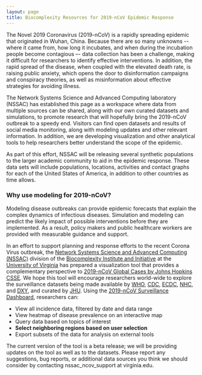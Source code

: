 ```yaml
---
layout: page
title: Biocomplexity Resources for 2019-nCoV Epidemic Response
---
```


The Novel 2019 Coronavirus (2019-nCoV) is a rapidly spreading epidemic that originated in Wuhan, China. Because there are so many unknowns -- where it came from, how long it incubates, and when during the incubation people become contagious –- data collection has been a challenge, making it difficult for researchers to identify effective interventions. In addition, the rapid spread of the disease, when coupled with the elevated death rate, is raising public anxiety, which opens the door to disinformation campaigns and conspiracy theories, as well as misinformation about effective strategies for avoiding illness.

The Network Systems Science and Advanced Computing laboratory (NSSAC) has established this page as a workspace where data from multiple sources can be shared, along with our own curated datasets and simulations, to promote research that will hopefully bring the 2019-nCoV outbreak to a speedy end. Visitors can find open datasets and results of social media monitoring, along with modeling updates and other relevant information. In addition, we are developing visualization and other analytical tools to help researchers better understand the scope of the epidemic.

As part of this effort, NSSAC will be releasing several synthetic populations to the larger academic community to aid in the epidemic response. These data sets will include populations, locations, activities and contact graphs for each of the United States of America, in addition to other countries as time allows.

### Why use modeling for 2019-nCoV?
Modeling disease outbreaks can provide epidemic forecasts that explain the complex dynamics of infectious diseases. Simulation and modeling can predict the likely impact of possible interventions before they are implemented. As a result, policy makers and public healthcare workers are provided with measurable guidance and support.


In an effort to support planning and response efforts to the recent Corona Virus outbreak,
the [Network Systems Science and Advanced Computing (NSSAC)](https://biocomplexity.virginia.edu/nssac)
division of the [Biocomplexity Institute and Initiative](https://biocomplexity.virginia.edu/) 
at the [University of Virginia](https://www.virginia.edu/) has prepared a visualization tool that provides a complementary perspective to 
[2019-nCoV Global Cases by Johns Hopkins CSSE](https://gisanddata.maps.arcgis.com/apps/opsdashboard/index.html#/bda7594740fd40299423467b48e9ecf6).
We hope this tool will encourage researchers world-wide to explore the surveillance datasets 
being made available by [WHO](https://www.who.int/emergencies/diseases/novel-coronavirus-2019/situation-reports/), [CDC](https://www.cdc.gov/coronavirus/2019-ncov/index.html), [ECDC](https://www.ecdc.europa.eu/en/geographical-distribution-2019-ncov-cases), [NHC](http://www.nhc.gov.cn/yjb/s3578/new_list.shtml), and [DXY](https://3g.dxy.cn/newh5/view/pneumonia), and curated by [JHU](https://systems.jhu.edu/research/public-health/ncov/). 
Using the [2019-nCoV Surveillance Dashboard](http://ncov.bii.virginia.edu/dashboard/), researchers can:
- View all incidence data, filtered by date and data range
- View heatmap of disease prevalence on an interactive map 
- Query data based on topics of interest 
- **Select neighboring regions based on user selection**
- Export subsets of the data for analysis on external tools 
 
The current version of the tool is a beta release; we will be providing updates on the tool as well as to the datasets. 
Please report any suggestions, bug reports, or additional data sources you think we should consider 
by contacting nssac_ncov_support at virginia.edu.

